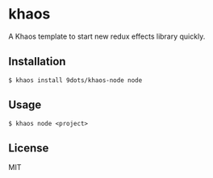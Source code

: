 # khaos

A Khaos template to start new redux effects library quickly.

## Installation

`$ khaos install 9dots/khaos-node node`

## Usage

`$ khaos node <project>`

## License

MIT
